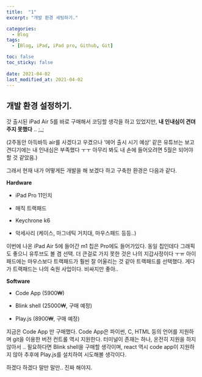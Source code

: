 ```yaml
---
title:  "1"
excerpt: "개발 환경 세팅하기."

categories:
  - Blog
tags:
  - [Blog, iPad, iPad pro, Github, Git]

toc: false
toc_sticky: false
 
date: 2021-04-02
last_modified_at: 2021-04-02
---
```

## 개발 환경 설정하기.

갓 출시된 iPad Air 5를 바로 구매해서 코딩할 생각을 하고 있었지만, 
**내 인내심이 견뎌주지 못했다** .. ;_;

(2주동안 아득바득 air를 사겠다고 우겼으나 ‘에어 출시 시기 예상’ 같은 유튜브는 보고 견디기에는 내 인내심은 부족했다 ㅜㅜ 아무리 봐도 내 손에 들어오려면 5월은 되어야 할 것 같았음.)

그래서 현재 내가 어떻게든 개발을 해 보겠다 하고 구축한 환경은 다음과 같다. 

**Hardware**

- iPad Pro 11인치

- 매직 트랙패드

- Keychrone k6

- 악세사리 (케이스, 마그네틱 거치대, 마우스패드 등등..)

이번에 나온 iPad Air 5에 들어간 m1 칩은 Pro에도 들어가있다. 동일 칩인데다 그래픽도 좋으니 유투브도 볼 겸 선택.
더 큰걸로 가지 못한 것은 나의 지갑사정이다 ㅜㅠ
아이패드에는 마우스보다 트랙패드가 훨씬 잘 어울리는 것 같아 트랙패드를 선택했다. 게다가 트랙패드는 나의 숙원 사업이다. 비싸지만 좋아..


**Software**

- Code App (5900₩)

- Blink shell (25000₩, 구매 예정)
- Play.js (8900₩, 구매 예정)

지금은 Code App 만 구매했다. Code App은 파이썬, C, HTML 등의 언어를 지원하며 git을 이용한 버전 컨트롤 역시 지원한다.
터미널이 존재는 하나, 온전히 지원을 하지 않아서 .. 필요하다면 Blink shell을 구매할 생각이며, react 역시 code app이 지원하지 않아 추후에 Play.js를 설치하여 시도해볼 생각이다. 


하겠다 하겠다 말만 말만.. 진짜 해야지.